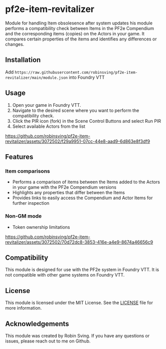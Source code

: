 # pf2e-item-revitalizer
Module for handling Item obsolesence after system updates
his module performs a compatibility check between Items in the PF2e Compendium and the corresponding items (copies) on the Actors in your game.
It compares certain properties of the items and identifies any differences or changes.

## Installation

Add `https://raw.githubusercontent.com/robinsving/pf2e-item-revitalizer/main/module.json` into Foundry VTT

## Usage

1. Open your game in Foundry VTT.
2. Navigate to the desired scene where you want to perform the compatibility check.
3. Click the PIR icon (fork) in the Scene Control Buttons and select Run PIR
4. Select available Actors from the list

https://github.com/robinsving/pf2e-item-revitalizer/assets/3072502/f29a9951-07cc-44e8-aad9-6d863e8f3df9

## Features

### Item comparisons
- Performs a comparison of items between the Items added to the Actors in your game with the PF2e Compendium versions
- Highlights any properties that differ between the Items
- Provides links to easily access the Compendium and Actor Items for further inspection

### Non-GM mode
- Token ownership limitations

https://github.com/robinsving/pf2e-item-revitalizer/assets/3072502/70d72dc8-3853-416e-a4e9-8674a46656c9

## Compatibility

This module is designed for use with the PF2e system in Foundry VTT. It is not compatible with other game systems on Foundry VTT.

## License

This module is licensed under the MIT License. See the [LICENSE](LICENSE) file for more information.

## Acknowledgements

This module was created by Robin Sving. If you have any questions or issues, please reach out to me on Github.
